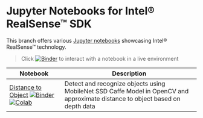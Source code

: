 # Jupyter Notebooks for Intel® RealSense™ SDK

This branch offers various [Jupyter notebooks](http://jupyter.org/) showcasing Intel® RealSense™ technology.

> Click [![Binder](https://mybinder.org/badge.svg)](https://mybinder.org/v2/gh/dorodnic/binder_test/master) to interact with a notebook in a live environment

| **Notebook** | **Description** |
|----------|-------------|
| [Distance to Object](https://github.com/dorodnic/binder_test/blob/master/distance_to_object.ipynb) [![Binder](https://mybinder.org/badge.svg)](https://mybinder.org/v2/gh/dorodnic/binder_test/master?filepath=distance_to_object.ipynb) [![Colab](https://img.shields.io/badge/launch-colab-yellowgreen.svg)](https://colab.research.google.com/drive/10YTLAf2i0_R80-XX_6-1gTPtOMD0cRIx5) | Detect and recognize objects using MobileNet SSD Caffe Model in OpenCV and approximate distance to object based on depth data |
